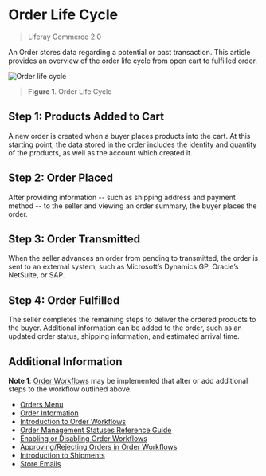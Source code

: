 # Order Life Cycle

> Liferay Commerce 2.0

An Order stores data regarding a potential or past transaction. This article provides an overview of the order life cycle from open cart to fulfilled order.

![Order life cycle](./order-life-cycle/images/01.png)

>**Figure 1**. Order Life Cycle

## Step 1: Products Added to Cart

A new order is created when a buyer places products into the cart. At this starting point, the data stored in the order includes the identity and quantity of the products, as well as the account which created it.

## Step 2: Order Placed

After providing information -- such as shipping address and payment method -- to the seller and viewing an order summary, the buyer places the order.

## Step 3: Order Transmitted

When the seller advances an order from pending to transmitted, the order is sent to an external system, such as Microsoft’s Dynamics GP, Oracle’s NetSuite, or SAP.

## Step 4: Order Fulfilled

The seller completes the remaining steps to deliver the ordered products to the buyer. Additional information can be added to the order, such as an updated order status, shipping information, and estimated arrival time.

## Additional Information

**Note 1**: [Order Workflows](../order-workflows/introduction-to-order-workflows.md) may be implemented that alter or add additional steps to the workflow outlined above.

* [Orders Menu](./orders-menu-reference-guide.md)
* [Order Information](./order-information.md)
* [Introduction to Order Workflows](../order-workflows/introduction-to-order-workflows.md)
* [Order Management Statuses Reference Guide](./order-management-statuses-reference-guide.md)
* [Enabling or Disabling Order Workflows](../order-workflows/enabling-or-disabling-order-workflows.md)
* [Approving/Rejecting Orders in Order Workflows](../order-workflows/approving-or-rejecting-orders-in-order-workflows.md)
* [Introduction to Shipments](../shipments/introduction-to-shipments.md)
* [Store Emails](../../store-administration/sending-emails/store-emails.md)